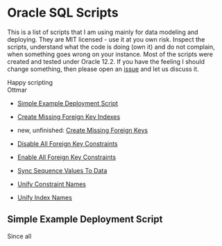 # Oracle SQL Scripts

This is a list of scripts that I am using mainly for data modeling and deploying. They are MIT licensed - use it at you own risk. Inspect the scripts, understand what the code is doing (own it) and do not complain, when something goes wrong on your instance. Most of the scripts were created and tested under Oracle 12.2. If you have the feeling I should change something, then please open an [issue](https://github.com/ogobrecht/oracle-sql-scripts/issues/new/choose) and let us discuss it.

Happy scripting\
Ottmar

- [Simple Example Deployment Script](example-usage/deploy.sql)

- [Create Missing Foreign Key Indexes](create_missing_foreign_key_indexes.sql)
- new, unfinished: [Create Missing Foreign Keys](create_missing_foreign_keys.sql)
- [Disable All Foreign Key Constraints](disable_all_foreign_key_constraints.sql)
- [Enable All Foreign Key Constraints](enable_all_foreign_key_constraints.sql)
- [Sync Sequence Values To Data](sync_sequence_values_to_data.sql)
- [Unify Constraint Names](unify_constraint_names.sql)
- [Unify Index Names](unify_index_names.sql)

## Simple Example Deployment Script

Since all